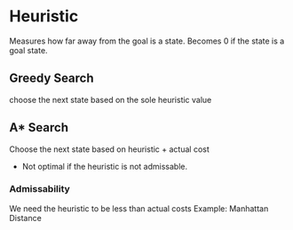 # Heuristic
Measures how far away from the goal is a state.
Becomes 0 if the state is a goal state.

## Greedy Search
choose the next state based on the sole heuristic value
## A* Search
Choose the next state based on heuristic + actual cost

- Not optimal if the heuristic is not admissable.

### Admissability
We need the heuristic to be less than actual costs
Example: Manhattan Distance


